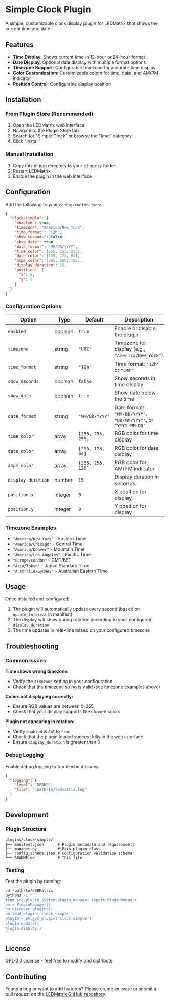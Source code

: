 # Simple Clock Plugin

A simple, customizable clock display plugin for LEDMatrix that shows the current time and date.

## Features

- **Time Display**: Shows current time in 12-hour or 24-hour format
- **Date Display**: Optional date display with multiple format options
- **Timezone Support**: Configurable timezone for accurate time display
- **Color Customization**: Customizable colors for time, date, and AM/PM indicator
- **Position Control**: Configurable display position

## Installation

### From Plugin Store (Recommended)

1. Open the LEDMatrix web interface
2. Navigate to the Plugin Store tab
3. Search for "Simple Clock" or browse the "time" category
4. Click "Install"

### Manual Installation

1. Copy this plugin directory to your `plugins/` folder
2. Restart LEDMatrix
3. Enable the plugin in the web interface

## Configuration

Add the following to your `config/config.json`:

```json
{
  "clock-simple": {
    "enabled": true,
    "timezone": "America/New_York",
    "time_format": "12h",
    "show_seconds": false,
    "show_date": true,
    "date_format": "MM/DD/YYYY",
    "time_color": [255, 255, 255],
    "date_color": [255, 128, 64],
    "ampm_color": [255, 255, 128],
    "display_duration": 15,
    "position": {
      "x": 0,
      "y": 0
    }
  }
}
```

### Configuration Options

| Option | Type | Default | Description |
|--------|------|---------|-------------|
| `enabled` | boolean | `true` | Enable or disable the plugin |
| `timezone` | string | `"UTC"` | Timezone for display (e.g., `"America/New_York"`) |
| `time_format` | string | `"12h"` | Time format: `"12h"` or `"24h"` |
| `show_seconds` | boolean | `false` | Show seconds in time display |
| `show_date` | boolean | `true` | Show date below the time |
| `date_format` | string | `"MM/DD/YYYY"` | Date format: `"MM/DD/YYYY"`, `"DD/MM/YYYY"`, or `"YYYY-MM-DD"` |
| `time_color` | array | `[255, 255, 255]` | RGB color for time display |
| `date_color` | array | `[255, 128, 64]` | RGB color for date display |
| `ampm_color` | array | `[255, 255, 128]` | RGB color for AM/PM indicator |
| `display_duration` | number | `15` | Display duration in seconds |
| `position.x` | integer | `0` | X position for display |
| `position.y` | integer | `0` | Y position for display |

### Timezone Examples

- `"America/New_York"` - Eastern Time
- `"America/Chicago"` - Central Time
- `"America/Denver"` - Mountain Time
- `"America/Los_Angeles"` - Pacific Time
- `"Europe/London"` - GMT/BST
- `"Asia/Tokyo"` - Japan Standard Time
- `"Australia/Sydney"` - Australian Eastern Time

## Usage

Once installed and configured:

1. The plugin will automatically update every second (based on `update_interval` in manifest)
2. The display will show during rotation according to your configured `display_duration`
3. The time updates in real-time based on your configured timezone

## Troubleshooting

### Common Issues

**Time shows wrong timezone:**
- Verify the `timezone` setting in your configuration
- Check that the timezone string is valid (see timezone examples above)

**Colors not displaying correctly:**
- Ensure RGB values are between 0-255
- Check that your display supports the chosen colors

**Plugin not appearing in rotation:**
- Verify `enabled` is set to `true`
- Check that the plugin loaded successfully in the web interface
- Ensure `display_duration` is greater than 0

### Debug Logging

Enable debug logging to troubleshoot issues:

```json
{
  "logging": {
    "level": "DEBUG",
    "file": "/path/to/ledmatrix.log"
  }
}
```

## Development

### Plugin Structure

```
plugins/clock-simple/
├── manifest.json      # Plugin metadata and requirements
├── manager.py         # Main plugin class
├── config_schema.json # Configuration validation schema
└── README.md          # This file
```

### Testing

Test the plugin by running:

```bash
cd /path/to/LEDMatrix
python3 -c "
from src.plugin_system.plugin_manager import PluginManager
pm = PluginManager()
pm.discover_plugins()
pm.load_plugin('clock-simple')
plugin = pm.get_plugin('clock-simple')
plugin.update()
plugin.display()
"
```

## License

GPL-3.0 License - feel free to modify and distribute.

## Contributing

Found a bug or want to add features? Please create an issue or submit a pull request on the [LEDMatrix GitHub repository](https://github.com/ChuckBuilds/LEDMatrix).

